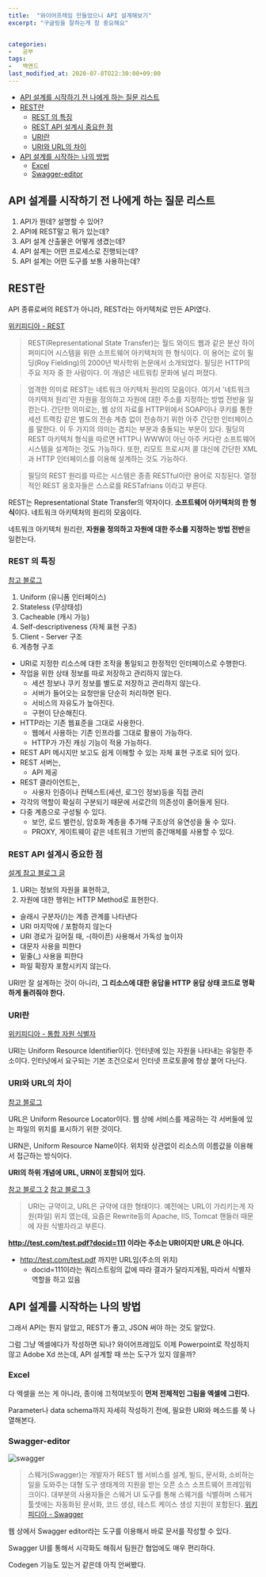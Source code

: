 ```yaml
---
title:  "와이어프레임 만들었으니 API 설계해보기"
excerpt: "구글링을 잘하는게 참 중요해요"


categories:
-   공부
tags:
-   백엔드
last_modified_at: 2020-07-8TO22:30:00+09:00
---
```


- [API 설계를 시작하기 전 나에게 하는 질문 리스트](#api-설계를-시작하기-전-나에게-하는-질문-리스트)
- [REST란](#rest란)
  - [REST 의 특징](#rest-의-특징)
  - [REST API 설계시 중요한 점](#rest-api-설계시-중요한-점)
  - [URI란](#uri란)
  - [URI와 URL의 차이](#uri와-url의-차이)
- [API 설계를 시작하는 나의 방법](#api-설계를-시작하는-나의-방법)
  - [Excel](#excel)
  - [Swagger-editor](#swagger-editor)

## API 설계를 시작하기 전 나에게 하는 질문 리스트

1. API가 뭔데? 설명할 수 있어?
2. API에 REST말고 뭐가 있는데?
3. API 설계 산출물은 어떻게 생겼는데?
4. API 설계는 어떤 프로세스로 진행되는데?
5. API 설계는 어떤 도구를 보통 사용하는데?

## REST란

API 종류로써의 REST가 아니라,
REST라는 아키텍처로 만든 API였다.

[위키피디아 - REST](https://ko.wikipedia.org/wiki/REST)
>REST(Representational State Transfer)는 월드 와이드 웹과 같은 분산 하이퍼미디어 시스템을 위한 소프트웨어 아키텍처의 한 형식이다. 이 용어는 로이 필딩(Roy Fielding)의 2000년 박사학위 논문에서 소개되었다. 필딩은 HTTP의 주요 저자 중 한 사람이다. 이 개념은 네트워킹 문화에 널리 퍼졌다.

>엄격한 의미로 REST는 네트워크 아키텍처 원리의 모음이다. 여기서 '네트워크 아키텍처 원리'란 자원을 정의하고 자원에 대한 주소를 지정하는 방법 전반을 일컫는다. 간단한 의미로는, 웹 상의 자료를 HTTP위에서 SOAP이나 쿠키를 통한 세션 트랙킹 같은 별도의 전송 계층 없이 전송하기 위한 아주 간단한 인터페이스를 말한다. 이 두 가지의 의미는 겹치는 부분과 충돌되는 부분이 있다. 필딩의 REST 아키텍처 형식을 따르면 HTTP나 WWW이 아닌 아주 커다란 소프트웨어 시스템을 설계하는 것도 가능하다. 또한, 리모트 프로시저 콜 대신에 간단한 XML과 HTTP 인터페이스를 이용해 설계하는 것도 가능하다.

>필딩의 REST 원리를 따르는 시스템은 종종 RESTful이란 용어로 지칭된다. 열정적인 REST 옹호자들은 스스로를 RESTafrians 이라고 부른다.

REST는 Representational State Transfer의 약자이다.
**소프트웨어 아키텍처의 한 형식**이다.
네트워크 아키텍처의 원리의 모음이다.

네트워크 아키텍처 원리란,
**자원을 정의하고 자원에 대한 주소를 지정하는 방법 전반**을 일컫는다.

### REST 의 특징

[참고 블로그](https://meetup.toast.com/posts/92)

1. Uniform (유니폼 인터페이스)
2. Stateless (무상태성)
3. Cacheable (캐시 가능)
4. Self-descriptiveness (자체 표현 구조)
5. Client - Server 구조
6. 계층형 구조

- URI로 지정한 리소스에 대한 조작을 통일되고 한정적인 인터페이스로 수행한다.
- 작업을 위한 상태 정보를 따로 저장하고 관리하지 않는다.
  - 세션 정보나 쿠키 정보를 별도로 저장하고 관리하지 않는다.
  - 서버가 들어오는 요청만을 단순히 처리하면 된다.
  - 서비스의 자유도가 높아진다.
  - 구현이 단순해진다.
- HTTP라는 기존 웹표준을 그대로 사용한다.
  - 웹에서 사용하는 기존 인프라를 그대로 활용이 가능하다.
  - HTTP가 가진 캐싱 기능이 적용 가능하다.
- REST API 메시지만 보고도 쉽게 이해할 수 있는 자체 표현 구조로 되어 있다.
- REST 서버는,
  - API 제공
- REST 클라이언트는,
  - 사용자 인증이나 컨텍스트(세션, 로그인 정보)등을 직접 관리
- 각각의 역할이 확실히 구분되기 때문에 서로간의 의존성이 줄어들게 된다.
- 다중 계층으로 구성될 수 있다.
  - 보안, 로드 밸런싱, 암호화 계층을 추가해 구조상의 유연성을 둘 수 있다.
  - PROXY, 게이트웨이 같은 네트워크 기반의 중간매체를 사용할 수 있다.

### REST API 설계시 중요한 점

[설계 참고 블로그 글](https://sanghaklee.tistory.com/57)

1. URI는 정보의 자원을 표현하고,
2. 자원에 대한 행위는 HTTP Method로 표현한다.

- 슬래시 구분자(/)는 계층 관계를 나타낸다
- URI 마지막에 / 포함하지 않는다
- URI 경로가 길어질 때, -(하이픈) 사용해서 가독성 높이자
- 대문자 사용을 피한다
- 밑줄(_) 사용을 피한다
- 파일 확장자 포함시키지 않는다.

URI만 잘 설계하는 것이 아니라, **그 리소스에 대한 응답을 HTTP 응답 상태 코드로 명확하게 돌려줘야 한다.**

### URI란

[위키피디아 - 통합 자원 식별자](https://ko.wikipedia.org/wiki/%ED%86%B5%ED%95%A9_%EC%9E%90%EC%9B%90_%EC%8B%9D%EB%B3%84%EC%9E%90)

URI는 Uniform Resource Identifier이다.
인터넷에 있는 자원을 나타내는 유일한 주소이다.
인터넛에서 요구되는 기본 조건으로서 인터넷 프로토콜에 항상 붙어 다닌다.

### URI와 URL의 차이

[참고 블로그](https://velog.io/@pa324/%EA%B0%9C%EB%B0%9C%EC%83%81%EC%8B%9D-URI-URL-%EC%B0%A8%EC%9D%B4-%EC%A0%95%EB%A6%AC)

URL은 Uniform Resource Locator이다. 웹 상에 서비스를 제공하는 각 서버들에 있는 파일의 위치를 표시하기 위한 것이다.

URN은,
Uniform Resource Name이다.
위치와 상관없이 리소스의 이름값을 이용해서 접근하는 방식이다.

**URI의 하위 개념에 URL, URN이 포함되어 있다.**

[참고 블로그 2](https://mygumi.tistory.com/139)
[참고 블로그 3](https://blog.lael.be/post/61)

>URI는 규약이고, URL은 규약에 대한 형태이다.
>예전에는 URL이 가리키는게 자원(파일) 위치 였는데, 요즘은 Rewrite등의 Apache, IIS, Tomcat 핸들러 때문에 자원 식별자라고 부른다.

**http://test.com/test.pdf?docid=111 이라는 주소는 URI이지만 URL은 아니다.**

- http://test.com/test.pdf 까지만 URL임(주소의 위치)
  - docid=111이라는 쿼리스트링의 값에 따라 결과가 달라지게됨, 따라서 식별자 역할을 하고 있음

## API 설계를 시작하는 나의 방법

그래서 API는 뭔지 알았고,
REST가 좋고, JSON 써야 하는 것도 알았다.

그럼 그냥 엑셀에다가 작성하면 되나?
와이어프레임도 이제 Powerpoint로 작성하지 않고 Adobe Xd 쓰는데,
API 설계할 때 쓰는 도구가 있지 않을까?

### Excel

다 엑셀을 쓰는 게 아니라,
종이에 끄적여보듯이 **먼저 전체적인 그림을 엑셀에 그린다.**

Parameter나 data schema까지 자세히 작성하기 전에,
필요한 URI와 메소드를 쭉 나열해본다.

### Swagger-editor

![swagger](https://upload.wikimedia.org/wikipedia/commons/a/ab/Swagger-logo.png)

>스웨거(Swagger)는 개발자가 REST 웹 서비스를 설계, 빌드, 문서화, 소비하는 일을 도와주는 대형 도구 생태계의 지원을 받는 오픈 소스 소프트웨어 프레임워크이다. 대부분의 사용자들은 스웨거 UI 도구를 통해 스웨거를 식별하며 스웨거 툴셋에는 자동화된 문서화, 코드 생성, 테스트 케이스 생성 지원이 포함된다.
[위키피디아 - Swagger](https://ko.wikipedia.org/wiki/%EC%8A%A4%EC%9B%A8%EA%B1%B0_(%EC%86%8C%ED%94%84%ED%8A%B8%EC%9B%A8%EC%96%B4))

웹 상에서 Swagger editor라는 도구를 이용해서 바로 문서를 작성할 수 있다.

Swagger UI를 통해서 시각화도 해줘서 팀원간 협업에도 매우 편리하다.

Codegen 기능도 있는거 같은데 아직 안써봤다.